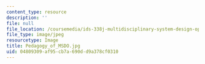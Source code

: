 ```yaml
---
content_type: resource
description: ''
file: null
file_location: /coursemedia/ids-338j-multidisciplinary-system-design-optimization-spring-2010/04809309af95cb7a690dd9a378cf0310_Pedagogy_of_MSDO.jpg
file_type: image/jpeg
resourcetype: Image
title: Pedagogy_of_MSDO.jpg
uid: 04809309-af95-cb7a-690d-d9a378cf0310
---
```

